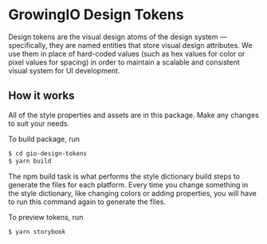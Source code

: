 # GrowingIO Design Tokens

Design tokens are the visual design atoms of the design system — specifically, they are named entities that store visual design attributes. We use them in place of hard-coded values (such as hex values for color or pixel values for spacing) in order to maintain a scalable and consistent visual system for UI development.

## How it works

All of the style properties and assets are in this package. Make any changes to suit your needs.

To build package, run

```bash
$ cd gio-design-tokens
$ yarn build
```

The npm build task is what performs the style dictionary build steps to generate the files for each platform. Every time you change something in the style dictionary, like changing colors or adding properties, you will have to run this command again to generate the files.

To preview tokens, run

```bash
$ yarn storybook
```
